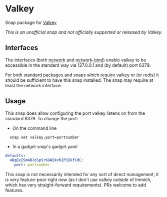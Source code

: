 # Valkey

Snap package for [Valkey](https://valkey.io)

*This is an unofficial snap and not officially supported or released by Valkey.*

## Interfaces

The interfaces (both [network](https://snapcraft.io/docs/network-interface) and
[network-bind](https://snapcraft.io/docs/network-bind-interface)) enable valkey
to be accessible in the standard way via 127.0.0.1 and (by default) port 6379.

For both standard packages and snaps which require valkey or (or redis) it
should be sufficient to have this snap installed. The snap may require at least
the network interface.

## Usage

This snap does allow configuring the port valkey listens on from the standard 6379. To change the port:

* On the command line

```
  snap set valkey.port=portnumber
```

* In a gadget snap's gadget.yaml

```yaml
defaults:
  4BqExISm4BJoSpSr6GW2kvhZP3IkfCdC:
    port: portnumber
```

This snap is not necessarily intended for any sort of direct management; it is
very feature-poor right now (as I don't use valkey outside of Immich, which has
very straight-forward requirements). PRs welcome to add features.
